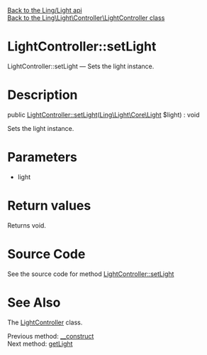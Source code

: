 [Back to the Ling/Light api](https://github.com/lingtalfi/Light/blob/master/doc/api/Ling/Light.md)<br>
[Back to the Ling\Light\Controller\LightController class](https://github.com/lingtalfi/Light/blob/master/doc/api/Ling/Light/Controller/LightController.md)


LightController::setLight
================



LightController::setLight — Sets the light instance.




Description
================


public [LightController::setLight](https://github.com/lingtalfi/Light/blob/master/doc/api/Ling/Light/Controller/LightController/setLight.md)([Ling\Light\Core\Light](https://github.com/lingtalfi/Light/blob/master/doc/api/Ling/Light/Core/Light.md) $light) : void




Sets the light instance.




Parameters
================


- light

    


Return values
================

Returns void.








Source Code
===========
See the source code for method [LightController::setLight](https://github.com/lingtalfi/Light/blob/master/Controller/LightController.php#L42-L45)


See Also
================

The [LightController](https://github.com/lingtalfi/Light/blob/master/doc/api/Ling/Light/Controller/LightController.md) class.

Previous method: [__construct](https://github.com/lingtalfi/Light/blob/master/doc/api/Ling/Light/Controller/LightController/__construct.md)<br>Next method: [getLight](https://github.com/lingtalfi/Light/blob/master/doc/api/Ling/Light/Controller/LightController/getLight.md)<br>

